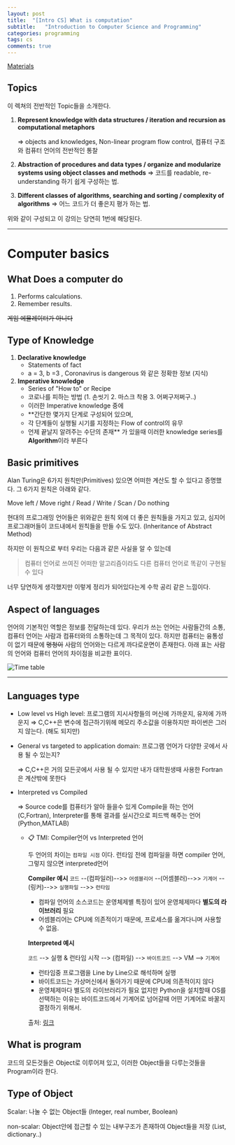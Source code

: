 ```yaml
---
layout: post
title:  "[Intro CS] What is computation"
subtitle:   "Introduction to Computer Science and Programming"
categories: programming
tags: cs
comments: true
---
```



[Materials](https://github.com/swha0105/swha0105.github.io/blob/gh-pages/assets/intro_cs/material/Lec1.pdf)
 

## Topics

이 렉쳐의 전반적인 Topic들을 소개한다.

1. **Represent knowledge with data structures / iteration and recursion as computational metaphors**

    ⇒ objects and knowledges,  Non-linear program flow control,
        컴퓨터 구조와 컴퓨터 언어의 전반적인 통찰

2. **Abstraction of procedures and data types / organize and modularize systems using object classes and methods**
⇒ 코드를 readable, re-understanding 하기 쉽게 구성하는 법.
3. **Different classes of algorithms, searching and sorting  / complexity of algorithms**
⇒ 어느 코드가 더 좋은지 평가 하는 법. 

위와 같이 구성되고 이 강의는 당연히 1번에 해당된다.

---

# Computer basics

## What Does a computer do

1. Performs calculations.
2. Remember results.

 ~~게임 에뮬레이터가 아니다~~

## **Type of Knowledge**

1. **Declarative knowledge**   
    - Statements of fact
    - a = 3, b =3 , Coronavirus is dangerous 와 같은 정확한 정보 (지식)
2. **Imperative knowledge**
    - Series of "How to" or Recipe
    - 코로나를 피하는 방법 (1. 손씻기 2. 마스크 착용 3. 어쩌구저쩌구..)
    - 이러한 Imperative knowledge 중에 
    - **간단한 몇가지 단계로 구성되어 있으며,
    - 각 단계들이 실행될 시기를 지정하는 Flow of control의 유무
    - 언제 끝날지 알려주는 수단의 존재**
    가 있을때 이러한 knowledge series를 **Algorithm**이라 부른다

## Basic primitives

Alan Turing은 6가지 원칙만(Primitives) 있으면 어떠한 계산도 할 수 있다고 증명했다. 그 6가지 원칙은 아래와 같다.

Move left / Move right / Read / Write / Scan / Do nothing 

현대의 프로그래밍 언어들은 위와같은 원칙 외에 더 좋은 원칙들을 가지고 있고, 심지어 프로그래머들이 코드내에서 원칙들을 만들 수도 있다. (Inheritance of Abstract Method)

하지만 이 원칙으로 부터 우리는 다음과 같은 사실을 알 수 있는데

> 컴퓨터 언어로 쓰여진 어떠한 알고리즘이라도 다른 컴퓨터 언어로 똑같이 구현될 수 있다

너무 당연하게 생각했지만 이렇게 정리가 되어있다는게 수학 공리 같은 느낌이다.

## Aspect of languages

언어의 기본적인 역할은 정보를 전달하는데 있다. 우리가 쓰는 언어는 사람들간의 소통, 컴퓨터 언어는 사람과 컴퓨터와의 소통하는데 그 목적이 있다. 하지만 컴퓨터는 융통성이 없기 때문에 ~~멍청이~~ 사람의 언어와는 다르게 까다로운면이 존재한다. 아래 표는 사람의 언어와 컴퓨터 언어의 차이점을 비교한 표이다. 

![Time table](intro_cs/image/time_table.png)

---

## Languages type

- Low level vs High level: 프로그램의 지시사항들의 머신에 가까운지, 유저에 가까운지 
⇒ C,C++은 변수에 접근하기위헤 메모리 주소값을 이용하지만 파이썬은 그러지 않는다. (해도 되지만)
- General vs targeted to application domain: 프로그램 언어가 다양한 곳에서 사용 될 수 있는지?

    ⇒ C,C++은 거의 모든곳에서 사용 될 수 있지만 내가 대학원생때 사용한 Fortran은 계산밖에 못한다

- Interpreted vs Compiled

    ⇒ Source code를 컴퓨터가 알아 들을수 있게 Compile을 하는 언어 (C,Fortran), Interpreter를 통해 결과를 실시간으로 피드백 해주는 언어 (Python,MATLAB) 

    - 📋 TMI: Compiler언어 vs Interpreted 언어

        두 언어의 차이는 `컴파일 시점` 이다. 런타임 전에 컴파일을 하면 compiler 언어, 그렇지 않으면 interpreted언어 

        **Compiler 예시** 
        `코드` --(컴파일러)-->> `어셈블리어` --(어셈블러)-->> `기계어` --(링커)-->> `실행파일` -->> `런타임` 

        - 컴파일 언어의 소스코드는 운영체제별 특징이 있어 운영체제마다 **별도의 라이브러리** 필요
        - 어셈블리어는 CPU에 의존적이기 때문에, 프로세스를 옮겨다니며 사용할 수 없음.

        **Interpreted 예시** 

        `코드` --> 실행 & 런타임 시작 --> (컴파일) --> `바이트코드` --> VM --> `기계어`

        - 런타임중 프로그램을 Line by Line으로 해석하며 실행
        - 바이트코드는 가상머신에서 돌아가기 때문에 CPU에 의존적이지 않다
        - 운영체제마다 별도의 라이브러리가 필요 없지만 Python을 설치할때 OS를 선택하는 이유는 바이트코드에서 기계어로 넘어갈때 어떤 기계어로 바꿀지 결정하기 위해서.

        출처: [링크](https://wayhome25.github.io/cs/2017/04/13/cs-14/)

## What is program

코드의 모든것들은 Object로 이루어져 있고, 이러한 Object들을 다루는것들을 Program이라 한다.

## Type of Object

Scalar: 나눌 수 없는 Object들 (Integer, real number, Boolean)

non-scalar: Object안에 접근할 수 있는 내부구조가 존재하여 Object들을 저장 (List, dictionary..)